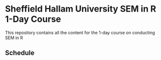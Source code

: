 # Sheffield Hallam University SEM in R 1-Day Course 
This repository contains all the content for the 1-day course on conducting SEM in R 

## Schedule 

